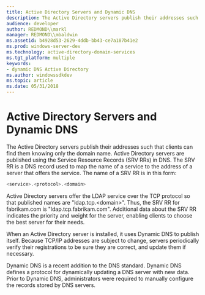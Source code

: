 ```yaml
---
title: Active Directory Servers and Dynamic DNS
description: The Active Directory servers publish their addresses such that clients can find them knowing only the domain name.
audience: developer
author: REDMOND\\markl
manager: REDMOND\\mbaldwin
ms.assetid: b4928d53-2629-4ddb-bb43-ce7a187b41e2
ms.prod: windows-server-dev
ms.technology: active-directory-domain-services
ms.tgt_platform: multiple
keywords:
- dynamic DNS Active Directory
ms.author: windowssdkdev
ms.topic: article
ms.date: 05/31/2018
---
```


# Active Directory Servers and Dynamic DNS

The Active Directory servers publish their addresses such that clients can find them knowing only the domain name. Active Directory servers are published using the Service Resource Records (SRV RRs) in DNS. The SRV RR is a DNS record used to map the name of a service to the address of a server that offers the service. The name of a SRV RR is in this form:


```C++
<service>.<protocol>.<domain>
```



Active Directory servers offer the LDAP service over the TCP protocol so that published names are "ldap.tcp.<domain&gt;". Thus, the SRV RR for fabrikam.com is "ldap.tcp.fabrikam.com". Additional data about the SRV RR indicates the priority and weight for the server, enabling clients to choose the best server for their needs.

When an Active Directory server is installed, it uses Dynamic DNS to publish itself. Because TCP/IP addresses are subject to change, servers periodically verify their registrations to be sure they are correct, and update them if necessary.

Dynamic DNS is a recent addition to the DNS standard. Dynamic DNS defines a protocol for dynamically updating a DNS server with new data. Prior to Dynamic DNS, administrators were required to manually configure the records stored by DNS servers.

 

 




